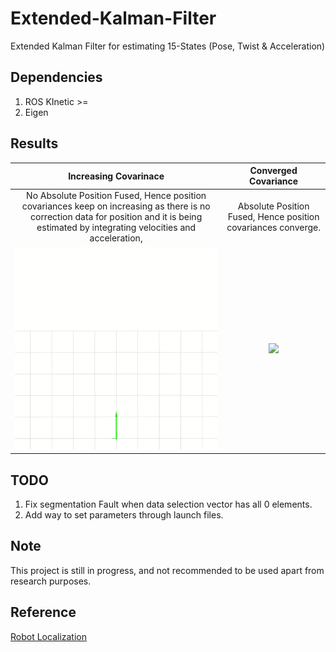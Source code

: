 # Extended-Kalman-Filter
Extended Kalman Filter for estimating 15-States (Pose, Twist & Acceleration)

## Dependencies
1. ROS KInetic >=
2. Eigen

## Results
Increasing Covarinace           |  Converged Covariance
:-------------------------:|:-------------------------:
No Absolute Position Fused, Hence position covariances keep on increasing as there is no correction data for position and it is being estimated by integrating velocities and acceleration, | Absolute Position Fused, Hence position covariances converge. 
<img src="/data/non-converging.gif"/> | <img src="/data/converged.png"/>

## TODO
1. Fix segmentation Fault when data selection vector has all 0 elements.
2. Add way to set parameters through launch files.

## Note
This project is still in progress, and not recommended to be used apart from research purposes.

## Reference
[Robot Localization](https://github.com/cra-ros-pkg/robot_localization)
